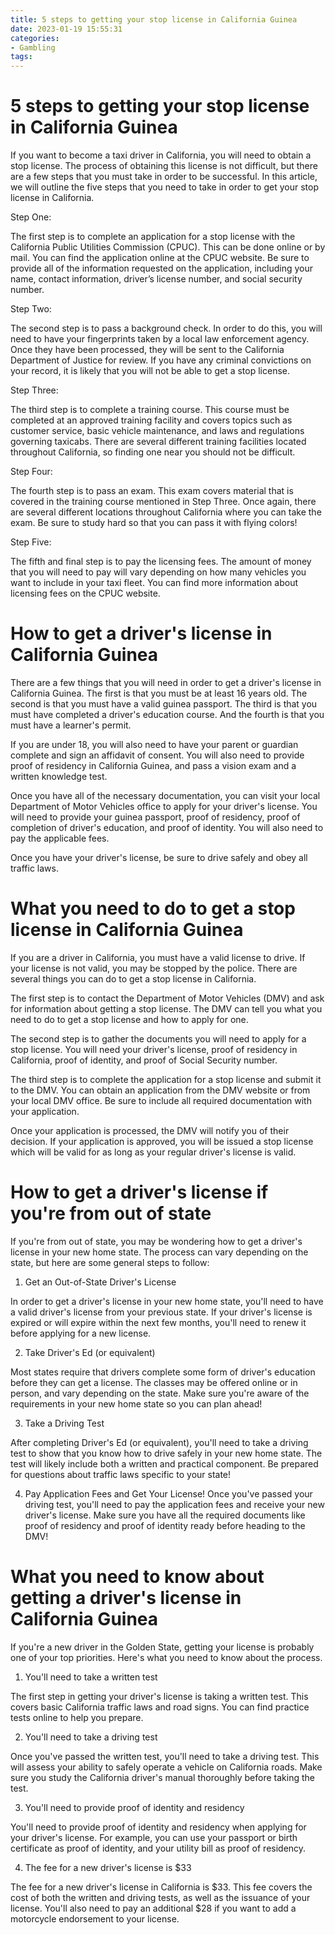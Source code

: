 ```yaml
---
title: 5 steps to getting your stop license in California Guinea 
date: 2023-01-19 15:55:31
categories:
- Gambling
tags:
---
```



#  5 steps to getting your stop license in California Guinea 

If you want to become a taxi driver in California, you will need to obtain a stop license. The process of obtaining this license is not difficult, but there are a few steps that you must take in order to be successful. In this article, we will outline the five steps that you need to take in order to get your stop license in California.

Step One:

The first step is to complete an application for a stop license with the California Public Utilities Commission (CPUC). This can be done online or by mail. You can find the application online at the CPUC website. Be sure to provide all of the information requested on the application, including your name, contact information, driver’s license number, and social security number.

Step Two:

The second step is to pass a background check. In order to do this, you will need to have your fingerprints taken by a local law enforcement agency. Once they have been processed, they will be sent to the California Department of Justice for review. If you have any criminal convictions on your record, it is likely that you will not be able to get a stop license.

Step Three:

The third step is to complete a training course. This course must be completed at an approved training facility and covers topics such as customer service, basic vehicle maintenance, and laws and regulations governing taxicabs. There are several different training facilities located throughout California, so finding one near you should not be difficult.

Step Four:

The fourth step is to pass an exam. This exam covers material that is covered in the training course mentioned in Step Three. Once again, there are several different locations throughout California where you can take the exam. Be sure to study hard so that you can pass it with flying colors!

Step Five:

The fifth and final step is to pay the licensing fees. The amount of money that you will need to pay will vary depending on how many vehicles you want to include in your taxi fleet. You can find more information about licensing fees on the CPUC website.

#  How to get a driver's license in California Guinea 

There are a few things that you will need in order to get a driver's license in California Guinea. The first is that you must be at least 16 years old. The second is that you must have a valid guinea passport. The third is that you must have completed a driver's education course. And the fourth is that you must have a learner's permit.

If you are under 18, you will also need to have your parent or guardian complete and sign an affidavit of consent. You will also need to provide proof of residency in California Guinea, and pass a vision exam and a written knowledge test.

Once you have all of the necessary documentation, you can visit your local Department of Motor Vehicles office to apply for your driver's license. You will need to provide your guinea passport, proof of residency, proof of completion of driver's education, and proof of identity. You will also need to pay the applicable fees.

Once you have your driver's license, be sure to drive safely and obey all traffic laws.

#  What you need to do to get a stop license in California Guinea 

If you are a driver in California, you must have a valid license to drive. If your license is not valid, you may be stopped by the police. There are several things you can do to get a stop license in California.

The first step is to contact the Department of Motor Vehicles (DMV) and ask for information about getting a stop license. The DMV can tell you what you need to do to get a stop license and how to apply for one.

The second step is to gather the documents you will need to apply for a stop license. You will need your driver's license, proof of residency in California, proof of identity, and proof of Social Security number.

The third step is to complete the application for a stop license and submit it to the DMV. You can obtain an application from the DMV website or from your local DMV office. Be sure to include all required documentation with your application.

Once your application is processed, the DMV will notify you of their decision. If your application is approved, you will be issued a stop license which will be valid for as long as your regular driver's license is valid.

#  How to get a driver's license if you're from out of state 

If you're from out of state, you may be wondering how to get a driver's license in your new home state. The process can vary depending on the state, but here are some general steps to follow:

1. Get an Out-of-State Driver's License

In order to get a driver's license in your new home state, you'll need to have a valid driver's license from your previous state. If your driver's license is expired or will expire within the next few months, you'll need to renew it before applying for a new license.

2. Take Driver's Ed (or equivalent)

Most states require that drivers complete some form of driver's education before they can get a license. The classes may be offered online or in person, and vary depending on the state. Make sure you're aware of the requirements in your new home state so you can plan ahead!

3. Take a Driving Test

After completing Driver's Ed (or equivalent), you'll need to take a driving test to show that you know how to drive safely in your new home state. The test will likely include both a written and practical component. Be prepared for questions about traffic laws specific to your state!

4. Pay Application Fees and Get Your License!
Once you've passed your driving test, you'll need to pay the application fees and receive your new driver's license. Make sure you have all the required documents like proof of residency and proof of identity ready before heading to the DMV!

#  What you need to know about getting a driver's license in California Guinea

If you're a new driver in the Golden State, getting your license is probably one of your top priorities. Here's what you need to know about the process.

1. You'll need to take a written test

The first step in getting your driver's license is taking a written test. This covers basic California traffic laws and road signs. You can find practice tests online to help you prepare.

2. You'll need to take a driving test

Once you've passed the written test, you'll need to take a driving test. This will assess your ability to safely operate a vehicle on California roads. Make sure you study the California driver's manual thoroughly before taking the test.

3. You'll need to provide proof of identity and residency

You'll need to provide proof of identity and residency when applying for your driver's license. For example, you can use your passport or birth certificate as proof of identity, and your utility bill as proof of residency.

4. The fee for a new driver's license is $33

The fee for a new driver's license in California is $33. This fee covers the cost of both the written and driving tests, as well as the issuance of your license. You'll also need to pay an additional $28 if you want to add a motorcycle endorsement to your license.